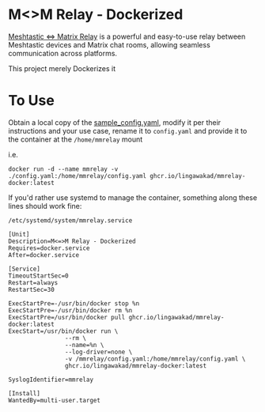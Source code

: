 # M<>M Relay - Dockerized

[Meshtastic <=> Matrix Relay](https://github.com/geoffwhittington/meshtastic-matrix-relay) is a powerful and easy-to-use relay between Meshtastic devices and Matrix chat rooms, allowing seamless communication across platforms.

This project merely Dockerizes it

# To Use

Obtain a local copy of the [sample_config.yaml](https://github.com/geoffwhittington/meshtastic-matrix-relay/blob/58037831862c6a3fb1bb6e9db193f8317011263f/sample_config.yaml), modify it per their instructions and your use case, rename it to ```config.yaml``` and provide it to the container at the ```/home/mmrelay``` mount

i.e.

  ```docker run -d --name mmrelay -v ./config.yaml:/home/mmrelay/config.yaml ghcr.io/lingawakad/mmrelay-docker:latest```

If you'd rather use systemd to manage the container, something along these lines should work fine:

```/etc/systemd/system/mmrelay.service```

```
[Unit]
Description=M<=>M Relay - Dockerized
Requires=docker.service
After=docker.service

[Service]
TimeoutStartSec=0
Restart=always
RestartSec=30

ExecStartPre=-/usr/bin/docker stop %n
ExecStartPre=-/usr/bin/docker rm %n
ExecStartPre=/usr/bin/docker pull ghcr.io/lingawakad/mmrelay-docker:latest
ExecStart=/usr/bin/docker run \
                --rm \
                --name=%n \
                --log-driver=none \
                -v /mmrelay/config.yaml:/home/mmrelay/config.yaml \
                ghcr.io/lingawakad/mmrelay-docker:latest

SyslogIdentifier=mmrelay

[Install]
WantedBy=multi-user.target
```
